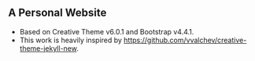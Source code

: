 ## A Personal Website
* Based on Creative Theme v6.0.1 and Bootstrap v4.4.1.
* This work is heavily inspired by https://github.com/vvalchev/creative-theme-jekyll-new.